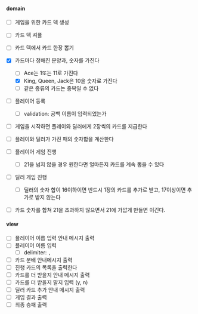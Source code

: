 

#### domain

- [ ] 게임을 위한 카드 덱 생성
- [ ] 카드 덱 셔플
- [ ] 카드 덱에서 카드 한장 뽑기
- [x] 카드마다 정해진 문양과, 숫자를 가진다
  - [ ] Ace는 1또는 11로 가진다
  - [x] King, Queen, Jack은 10을 숫자로 가진다
  - [ ] 같은 종류의 카드는 중복일 수 없다
- [ ] 플레이어 등록
  - [ ] validation: 공백 이름이 입력되었는가
- [ ] 게임을 시작하면 플레이와 딜러에게 2장씩의 카드를 지급한다
- [ ] 플레이와 딜러가 가진 패의 숫자합을 계산한다
- [ ] 플레이어 게임 진행
  - [ ] 21을 넘지 않을 경우 원한다면 얼마든지 카드를 계속 뽑을 수 있다
- [ ] 딜러 게임 진행
  - [ ] 딜러의 숫자 합이 16이하이면 반드시 1장의 카드를 추가로 받고, 17이상이면 추가로 받지 않는다
- [ ] 카드 숫자를 합쳐 21을 초과하지 않으면서 21에 가깝게 만들면 이긴다.


#### view

- [ ] 플레이어 이름 입력 안내 메시지 출력
- [ ] 플레이어 이름 입력
  - [ ] delimiter: `,`
- [ ] 카드 분배 안내메시지 출력
- [ ] 진행 카드의 목록을 출력한다
- [ ] 카드를 더 받을지 안내 메시지 출력
- [ ] 카드를 더 받을지 말지 입력 (y, n)
- [ ] 딜러 카드 추가 안내 메시지 출력
- [ ] 게임 결과 출력
- [ ] 최종 승패 출력
